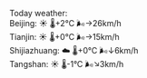 Today weather:  
Beijing: ☀️   🌡️+2°C 🌬️→26km/h  
Tianjin: ☀️   🌡️+0°C 🌬️→15km/h  
Shijiazhuang: ☁️   🌡️+0°C 🌬️↓6km/h  
Tangshan: ☀️   🌡️-1°C 🌬️↘3km/h  

